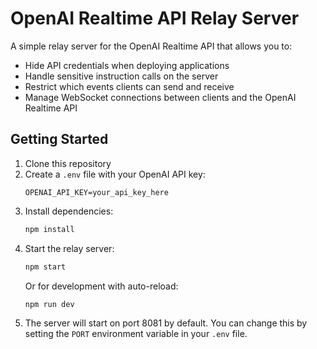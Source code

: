 # OpenAI Realtime API Relay Server

A simple relay server for the OpenAI Realtime API that allows you to:

- Hide API credentials when deploying applications
- Handle sensitive instruction calls on the server
- Restrict which events clients can send and receive
- Manage WebSocket connections between clients and the OpenAI Realtime API

## Getting Started

1. Clone this repository
2. Create a `.env` file with your OpenAI API key:
   ```
   OPENAI_API_KEY=your_api_key_here
   ```
3. Install dependencies:
   ```bash
   npm install
   ```
4. Start the relay server:
   ```bash
   npm start
   ```
   Or for development with auto-reload:
   ```bash
   npm run dev
   ```
5. The server will start on port 8081 by default. You can change this by setting the `PORT` environment variable in your `.env` file.
